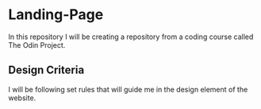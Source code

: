 # Landing-Page

In this repository I will be creating a repository from a coding course called The Odin Project.

## Design Criteria

I will be following set rules that will guide me in the design element of the website.